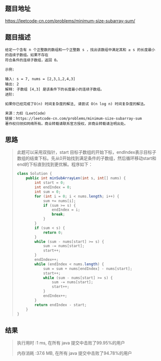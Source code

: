 
## 题目地址
 https://leetcode-cn.com/problems/minimum-size-subarray-sum/ 

## 题目描述
```
给定一个含有 n 个正整数的数组和一个正整数 s ，找出该数组中满足其和 ≥ s 的长度最小的连续子数组。如果不存在
符合条件的连续子数组，返回 0。

示例: 

输入: s = 7, nums = [2,3,1,2,4,3]
输出: 2
解释: 子数组 [4,3] 是该条件下的长度最小的连续子数组。
进阶:

如果你已经完成了O(n) 时间复杂度的解法, 请尝试 O(n log n) 时间复杂度的解法。

来源：力扣（LeetCode）
链接：https://leetcode-cn.com/problems/minimum-size-subarray-sum
著作权归领扣网络所有。商业转载请联系官方授权，非商业转载请注明出处。
```
## 思路

>   此题可以采用双指针，start 目标子数组的开始下标，endIndex表示目标子数组的结束下标。先从0开始找到满足条件的子数组，然后循环移动start和end的下标直到找到更优解。程序如下：
>
>   ```java
>   class Solution {
>       public int minSubArrayLen(int s, int[] nums) {
>           int start = 0;
>           int endIndex = 0;
>           int sum = 0;
>           for (int i = 0; i < nums.length; i++) {
>               sum += nums[i];
>               if (sum >= s) {
>                   endIndex = i;
>                   break;
>               }
>           }
>           if (sum < s) {
>               return 0;
>           }
>           while (sum - nums[start] >= s) {
>               sum -= nums[start];
>               start++;
>           }
>           endIndex++;
>           while (endIndex < nums.length) {
>               sum = sum + nums[endIndex] - nums[start];
>               start++;
>               while (sum - nums[start] >= s) {
>                   sum -= nums[start];
>                   start++;
>               }
>               endIndex++;
>           }
>           return endIndex - start;
>       }
>   }
>   ```
>
>   

## 结果

> 执行用时 :1 ms, 在所有 java 提交中击败了99.95%的用户
>
> 内存消耗 :37.6 MB, 在所有 java 提交中击败了94.78%的用户
